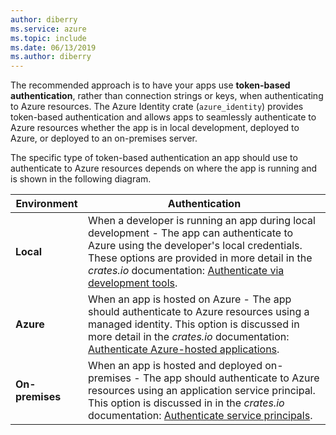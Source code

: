 ```yaml
---
author: diberry
ms.service: azure
ms.topic: include
ms.date: 06/13/2019
ms.author: diberry
---
```

The recommended approach is to have your apps use **token-based authentication**, rather than connection strings or keys, when authenticating to Azure resources. The Azure Identity crate (`azure_identity`) provides token-based authentication and allows apps to seamlessly authenticate to Azure resources whether the app is in local development, deployed to Azure, or deployed to an on-premises server.

The specific type of token-based authentication an app should use to authenticate to Azure resources depends on where the app is running and is shown in the following diagram.

|Environment|Authentication|
|--|--|
|**Local**| When a developer is running an app during local development - The app can authenticate to Azure using the developer's local credentials.  These options are provided in more detail in the _crates.io_ documentation: [Authenticate via development tools](https://crates.io/crates/azure_identity#authenticate-via-development-tools).|
|**Azure**| When an app is hosted on Azure - The app should authenticate to Azure resources using a managed identity. This option is discussed in more detail in the _crates.io_ documentation: [Authenticate Azure-hosted applications](https://crates.io/crates/azure_identity#authenticate-azure-hosted-applications).|
|**On-premises**|When an app is hosted and deployed on-premises - The app should authenticate to Azure resources using an application service principal. This option is discussed in in the _crates.io_ documentation: [Authenticate service principals](https://crates.io/crates/azure_identity#authenticate-service-principals).|
